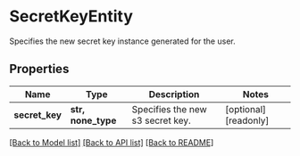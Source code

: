 # SecretKeyEntity

Specifies the new secret key instance generated for the user.

## Properties
Name | Type | Description | Notes
------------ | ------------- | ------------- | -------------
**secret_key** | **str, none_type** | Specifies the new s3 secret key. | [optional] [readonly] 

[[Back to Model list]](../README.md#documentation-for-models) [[Back to API list]](../README.md#documentation-for-api-endpoints) [[Back to README]](../README.md)


